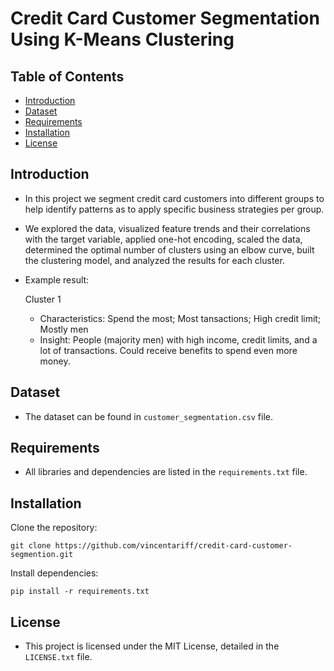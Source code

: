 # Credit Card Customer Segmentation Using K-Means Clustering

## Table of Contents

* [Introduction](https://github.com/vincentariff/credit-card-customer-segmention#introduction)
* [Dataset](https://github.com/vincentariff/credit-card-customer-segmention#dataset)
* [Requirements](https://github.com/vincentariff/credit-card-customer-segmention#requirements)
* [Installation](https://github.com/vincentariff/credit-card-customer-segmention#installation)
* [License](https://github.com/vincentariff/credit-card-customer-segmention#license)

## Introduction

* In this project we segment credit card customers into different groups to help identify patterns as to apply specific business strategies per group.

* We explored the data, visualized feature trends and their correlations with the target variable, applied one-hot encoding, scaled the data, determined the optimal number of clusters using an elbow curve, built the clustering model, and analyzed the results for each cluster.

* Example result:
  
  Cluster 1 
  * Characteristics: Spend the most; Most tansactions; High credit limit; Mostly men
  * Insight: People (majority men) with high income, credit limits, and a lot of transactions. Could receive benefits to spend even more money.

## Dataset

* The dataset can be found in `customer_segmentation.csv` file.

## Requirements

* All libraries and dependencies are listed in the `requirements.txt` file.

## Installation

Clone the repository:
 ```
git clone https://github.com/vincentariff/credit-card-customer-segmention.git
```

Install dependencies:
```
pip install -r requirements.txt
```

## License

* This project is licensed under the MIT License, detailed in the `LICENSE.txt` file.
